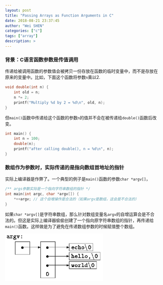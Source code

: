 ```yaml
---
layout: post
title: "Passing Arrays as Function Arguments in C"
date: 2018-08-21 23:37:45
author: "Wei SHEN"
categories: ["c"]
tags: ["array"]
description: >
---
```


### 背景：C语言函数参数是传值调用
传递给被调用函数的参数值会被拷贝一份存放在函数的临时变量中，而不是存放在原来的变量中。比如，下面这个函数将参数`n`乘以2.

```c
void double(int n) {
    int old = n;
    n *= 2;
    printf("Multiply %d by 2 = %d\n", old, n);
}
```
但`main()`函数中传递给这个函数的参数`n`的值并不会在被传递给`double()`函数后改变。
```c
int main() {
    int n = 100;
    double(n);
    printf("after calling double(), n = %d\n", n);
}
```

### 数组作为参数时，实际传递的是指向数组首地址的指针
实际上编译器是作弊了。一个典型的例子是`main()`函数的参数`char *argv[]`，
```c
/** args参数实际是一个指向字符串数组的指针 */
int main(int argc, char *argv[]) {
    *++argv; // 这个自增操作是合法的（如果argv是数组，这会是不合法的）
}
```
如果`char *argv[]`是字符串数组，那么针对数组变量名`argv`的自增运算会是不合法的。但这是实际上编译器偷偷创建了一个指向原字符串数组的指针，再传递给`main()`函数。这样做是为了避免在传递数组参数的时候赋值整个数组。

![argv](/images/passing-arrays-as-function-arguments-in-c/argv.png)
